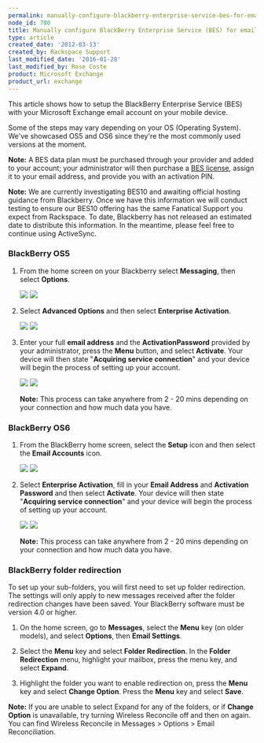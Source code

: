 ```yaml
---
permalink: manually-configure-blackberry-enterprise-service-bes-for-email-hosted-on-exchange/
node_id: 780
title: Manually configure BlackBerry Enterprise Service (BES) for email hosted on Exchange
type: article
created_date: '2012-03-13'
created_by: Rackspace Support
last_modified_date: '2016-01-28'
last_modified_by: Rose Coste
product: Microsoft Exchange
product_url: exchange
---
```


This article shows how to setup the BlackBerry
Enterprise Service (BES) with your Microsoft Exchange email account on
your mobile device.

Some of the steps may vary depending on your OS (Operating
System). We've showcased OS5 and OS6 since they're the most commonly used
versions at the moment.

**Note:** A BES data plan must be purchased through your provider and
added to your account; your administrator will then purchase a [BES
license](/how-to/add-an-activesync-or-bes-license),
assign it to your email address, and provide you with an activation PIN.

**Note:** We are currently investigating BES10 and awaiting
official hosting guidance from Blackberry. Once we have this information
we will conduct testing to ensure our BES10 offering has the same
Fanatical Support you expect from Rackspace. To date, Blackberry has not
released an estimated date to distribute this information. In the
meantime, please feel free to continue using ActiveSync.

### BlackBerry OS5

1. From the home screen on your Blackberry select
   **Messaging**, then select **Options**.

   ![](http://c4233688.r88.cf2.rackcdn.com/(E%26A)BlackBerryBES.png)
   ![](http://c4233688.r88.cf2.rackcdn.com/(E%26A)BlackBerryBES2.png)

2. Select **Advanced Options** and then select **Enterprise
   Activation**.

   ![](http://c4233688.r88.cf2.rackcdn.com/(E%26A)BlackBerryBES3.png)
   ![](http://c4233688.r88.cf2.rackcdn.com/(E%26A)BlackBerryBES4.png)

3. Enter your full **email address** and the
   **ActivationPassword** provided by your administrator,
   press the **Menu** button, and select
   **Activate**. Your device will then state
   "**Acquiring service connection**" and your device will
   begin the process of setting up your account.

   ![](http://c4233688.r88.cf2.rackcdn.com/(E%26A)BlackBerryBES5.png)
   ![](http://c4233688.r88.cf2.rackcdn.com/(E%26A)BlackBerryBES6.png)

   **Note:** This process can take anywhere from 2 - 20 mins depending on
   your connection and how much data you have.

### BlackBerry OS6

1. From the BlackBerry home screen, select the
   **Setup** icon and then select the **Email
   Accounts** icon.

   ![](http://c4233688.r88.cf2.rackcdn.com/(E%26A)BlackBerryBES7.png)
   ![](http://c4233688.r88.cf2.rackcdn.com/(E%26A)BlackBerryBES8.png)

2. Select **Enterprise Activation**, fill in your
   **Email Address** and **Activation Password**
   and then select **Activate**. Your device will then state
   "**Acquiring service connection**" and your device will
   begin the process of setting up your account.

   ![](http://c4233688.r88.cf2.rackcdn.com/(E%26A)BlackBerryBES9.png)
   ![](http://c4233688.r88.cf2.rackcdn.com/(E%26A)BlackBerryBES10.png)

   **Note:** This process can take anywhere from 2 - 20 mins depending on
   your connection and how much data you have.

### BlackBerry folder redirection

To set up your sub-folders, you will first need to set up folder
redirection. The settings will only apply to new messages received after
the folder redirection changes have been saved. Your BlackBerry software
must be version 4.0 or higher.

1. On the home screen, go to **Messages**, select the
   **Menu** key (on older models), and select **Options**,
   then **Email Settings**.

2. Select the **Menu** key and select **Folder
   Redirection**. In the **Folder Redirection** menu, highlight your
   mailbox, press the menu key, and select **Expand**.

3. Highlight the folder you want to enable redirection on, press
   the **Menu** key and select **Change Option**. Press the
   **Menu** key and select **Save**.

**Note:** If you are unable to select Expand for any of the folders, or
if **Change Option** is unavailable, try turning Wireless Reconcile off and
then on again. You can find Wireless Reconcile in Messages &gt; Options
&gt; Email Reconciliation.
